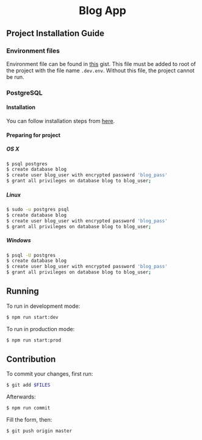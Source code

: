 <div align="center">
  <h1>Blog App</h1>
</div>

## Project Installation Guide

### Environment files

Environment file can be found in [this](https://gist.github.com/borabaloglu/6cdd920b3da3038c7e4053e6fddc0c5e) gist. This file must be added to root of the project with the file name `.dev.env`. Without this file, the project cannot be run.

### PostgreSQL

#### Installation

You can follow installation steps from [here](https://www.postgresql.org/download/).

#### Preparing for project

##### OS X

```bash
$ psql postgres
$ create database blog
$ create user blog_user with encrypted password 'blog_pass'
$ grant all privileges on database blog to blog_user;
```

##### Linux

```bash
$ sudo -u postgres psql
$ create database blog
$ create user blog_user with encrypted password 'blog_pass'
$ grant all privileges on database blog to blog_user;
```

##### Windows

```bash
$ psql -U postgres
$ create database blog
$ create user blog_user with encrypted password 'blog_pass'
$ grant all privileges on database blog to blog_user;
```

## Running

To run in development mode:

```bash
$ npm run start:dev
```

To run in production mode:

```bash
$ npm run start:prod
```

## Contribution

To commit your changes, first run:

```bash
$ git add $FILES
```

Afterwards:

```bash
$ npm run commit
```

Fill the form, then:

```bash
$ git push origin master
```
